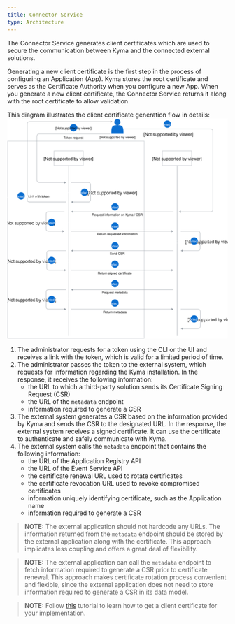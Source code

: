 ```yaml
---
title: Connector Service
type: Architecture
---
```


The Connector Service generates client certificates which are used to secure the communication between Kyma and the connected external solutions.        

Generating a new client certificate is the first step in the process of configuring an Application (App). Kyma stores the root certificate and serves as the Certificate Authority when you configure a new App. When you generate a new client certificate, the Connector Service returns it along with the root certificate to allow validation.  

This diagram illustrates the client certificate generation flow in details:
![Client certificate generation operation flow](./assets/002-automatic-configuration.svg)

1. The administrator requests for a token using the CLI or the UI and receives a link with the token, which is valid for a limited period of time.
2. The administrator passes the token to the external system, which requests for information regarding the Kyma installation. In the response, it receives the following information:
    - the URL to which a third-party solution sends its Certificate Signing Request (CSR)
    - the URL of the `metadata` endpoint
    - information required to generate a CSR
3. The external system generates a CSR based on the information provided by Kyma and sends the CSR to the designated URL. In the response, the external system receives a signed certificate. It can use the certificate to authenticate and safely communicate with Kyma.
4. The external system calls the `metadata` endpoint that contains the following information:
    - the URL of the Application Registry API
    - the URL of the Event Service API
    - the certificate renewal URL used to rotate certificates
    - the certificate revocation URL used to revoke compromised certificates
    - information uniquely identifying certificate, such as the Application name
    - information required to generate a CSR  

>**NOTE:** The external application should not hardcode any URLs. The information returned from the `metadata` endpoint should be stored by the external application along with the certificate. This approach implicates less coupling and offers a great deal of flexibility. 

>**NOTE:**  The external application can call the `metadata` endpoint to fetch information required to generate a CSR prior to certificate renewal. This approach makes certificate rotation process convenient and flexible, since the external application does not need to store information required to generate a CSR in its data model.     

>**NOTE:** Follow [this](#tutorials-get-the-client-certificate) tutorial to learn how to get a client certificate for your implementation.
